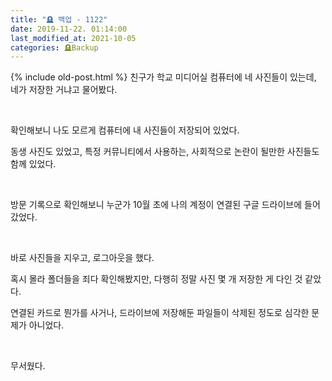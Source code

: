 ```yaml
---
title: "🪦 백업 - 1122"
date: 2019-11-22. 01:14:00
last_modified_at: 2021-10-05
categories: 🪦Backup
---
```

{% include old-post.html %}
친구가 학교 미디어실 컴퓨터에 네 사진들이 있는데, 네가 저장한 거냐고 물어봤다.

​

확인해보니 나도 모르게 컴퓨터에 내 사진들이 저장되어 있었다.

동생 사진도 있었고, 특정 커뮤니티에서 사용하는, 사회적으로 논란이 될만한 사진들도 함께 있었다.

​

방문 기록으로 확인해보니 누군가 10월 초에 나의 계정이 연결된 구글 드라이브에 들어갔었다.

​

바로 사진들을 지우고, 로그아웃을 했다. 

혹시 몰라 폴더들을 죄다 확인해봤지만, 다행히 정말 사진 몇 개 저장한 게 다인 것 같았다. 

연결된 카드로 뭔가를 사거나, 드라이브에 저장해둔 파일들이 삭제된 정도로 심각한 문제가 아니었다.

​

무서웠다.